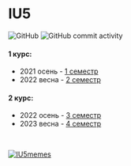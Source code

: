 # IU5
![GitHub](https://img.shields.io/github/license/mightyK1ngRichard/IU5?color=brightgreen)
![GitHub commit activity](https://img.shields.io/github/commit-activity/m/mightyK1ngRichard/IU5?color=blueviolet)


#### 1 курс:
- 2021 осень - [1 семестр](https://github.com/mightyK1ngRichard/IU5/tree/main/Term-1)<br>
- 2022 весна - [2 семестр](https://github.com/mightyK1ngRichard/IU5/tree/main/Term-2)
#### 2 курс:
- 2022 осень - [3 семестр](https://github.com/mightyK1ngRichard/IU5/tree/main/Term-3)
- 2023 весна - [4 семестр](https://github.com/mightyK1ngRichard/IU5/tree/main/Term-4)

 <br>
 
[![IU5memes](https://img.shields.io/badge/-CHILL_ZONE-090909?style=flat-square&logo=vk&logoColor=1E90FF)](https://vk.com/iu5memes) <br>
